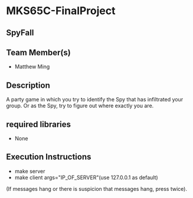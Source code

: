 # MKS65C-FinalProject
## SpyFall
## Team Member(s)
* Matthew Ming
## Description
A party game in which you try to identify the Spy that has infiltrated your group.
Or as the Spy, try to figure out where exactly you are.
## required libraries
* None 
## Execution Instructions
* make server
* make client args="IP_OF_SERVER"(use 127.0.0.1 as default)

(If messages hang or there is suspicion that messages hang, press <ENTER> twice).
